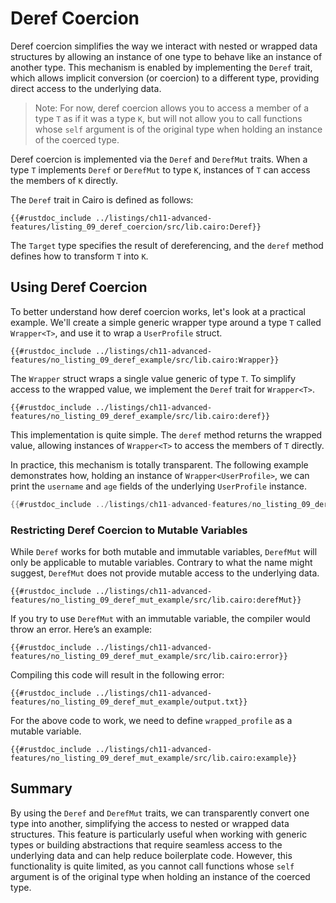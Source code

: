 # Deref Coercion

Deref coercion simplifies the way we interact with nested or wrapped data structures by allowing an instance of one type to behave like an instance of another type. This mechanism is enabled by implementing the `Deref` trait, which allows implicit conversion (or coercion) to a different type, providing direct access to the underlying data.

> Note: For now, deref coercion allows you to access a member of a type `T` as if it was a type `K`, but will not allow you to call functions whose `self` argument is of the original type when holding an instance of the coerced type.

Deref coercion is implemented via the `Deref` and `DerefMut` traits. When a type `T` implements `Deref` or `DerefMut` to type `K`, instances of `T` can access the members of `K` directly.

The `Deref` trait in Cairo is defined as follows:

```rust, noplayground
{{#rustdoc_include ../listings/ch11-advanced-features/listing_09_deref_coercion/src/lib.cairo:Deref}}
```

The `Target` type specifies the result of dereferencing, and the `deref` method defines how to transform `T` into `K`.

## Using Deref Coercion

To better understand how deref coercion works, let's look at a practical example. We'll create a simple generic wrapper type around a type `T` called `Wrapper<T>`, and use it to wrap a `UserProfile` struct.

```rust, noplayground
{{#rustdoc_include ../listings/ch11-advanced-features/no_listing_09_deref_example/src/lib.cairo:Wrapper}}
```

The `Wrapper` struct wraps a single value generic of type `T`. To simplify access to the wrapped value, we implement the `Deref` trait for `Wrapper<T>`.

```rust, noplayground
{{#rustdoc_include ../listings/ch11-advanced-features/no_listing_09_deref_example/src/lib.cairo:deref}}
```

This implementation is quite simple. The `deref` method returns the wrapped value, allowing instances of `Wrapper<T>` to access the members of `T` directly.

In practice, this mechanism is totally transparent. The following example demonstrates how, holding
an instance of `Wrapper<UserProfile>`, we can print the `username` and `age` fields of the underlying
`UserProfile` instance.

```rust
{{#rustdoc_include ../listings/ch11-advanced-features/no_listing_09_deref_example/src/lib.cairo:main}}
```

### Restricting Deref Coercion to Mutable Variables

While `Deref` works for both mutable and immutable variables, `DerefMut` will only be applicable to mutable variables. Contrary to what the name might suggest, `DerefMut` does not provide mutable access to the underlying data.

```rust, noplayground
{{#rustdoc_include ../listings/ch11-advanced-features/no_listing_09_deref_mut_example/src/lib.cairo:derefMut}}
```

If you try to use `DerefMut` with an immutable variable, the compiler would throw an error. Here’s an example:

```rust, noplayground
{{#rustdoc_include ../listings/ch11-advanced-features/no_listing_09_deref_mut_example/src/lib.cairo:error}}
```

Compiling this code will result in the following error:

```plaintext
{{#rustdoc_include ../listings/ch11-advanced-features/no_listing_09_deref_mut_example/output.txt}}
```

For the above code to work, we need to define `wrapped_profile` as a mutable variable.

```rust, noplayground
{{#rustdoc_include ../listings/ch11-advanced-features/no_listing_09_deref_mut_example/src/lib.cairo:example}}
```

## Summary

By using the `Deref` and `DerefMut` traits, we can transparently convert one type into another, simplifying the access to nested or wrapped data structures. This feature is particularly useful when working with generic types or building abstractions that require seamless access to the underlying data and can help reduce boilerplate code.
However, this functionality is quite limited, as you cannot call functions whose `self` argument is of the original type when holding an instance of the coerced type.
